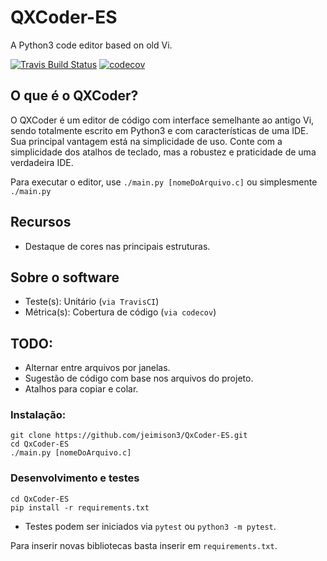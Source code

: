# QXCoder-ES
A Python3 code editor based on old Vi.

[![Travis Build Status](https://travis-ci.com/jeimison3/QxCoder-ES.svg?branch=master)](https://travis-ci.com/jeimison3/QxCoder-ES)
[![codecov](https://codecov.io/gh/jeimison3/QxCoder-ES/branch/master/graph/badge.svg)](https://codecov.io/gh/jeimison3/QxCoder-ES)



## O que é o QXCoder? ##
O QXCoder é um editor de código com interface semelhante ao antigo Vi, sendo totalmente escrito em Python3 e com características de uma IDE. Sua principal vantagem está na simplicidade de uso. Conte com a simplicidade dos atalhos de teclado, mas a robustez e praticidade de uma verdadeira IDE.

Para executar o editor, use `./main.py [nomeDoArquivo.c]` ou simplesmente `./main.py`

## Recursos
- Destaque de cores nas principais estruturas. 

## Sobre o software
- Teste(s): Unitário (`via TravisCI`)
- Métrica(s): Cobertura de código (`via codecov`)

## TODO:
- Alternar entre arquivos por janelas.
- Sugestão de código com base nos arquivos do projeto.
- Atalhos para copiar e colar.

### Instalação:
```shell
git clone https://github.com/jeimison3/QxCoder-ES.git
cd QxCoder-ES
./main.py [nomeDoArquivo.c]
```


### Desenvolvimento e testes
```shell
cd QxCoder-ES
pip install -r requirements.txt 
```
- Testes podem ser iniciados via `pytest` ou `python3 -m pytest`.

Para inserir novas bibliotecas basta inserir em `requirements.txt`.
